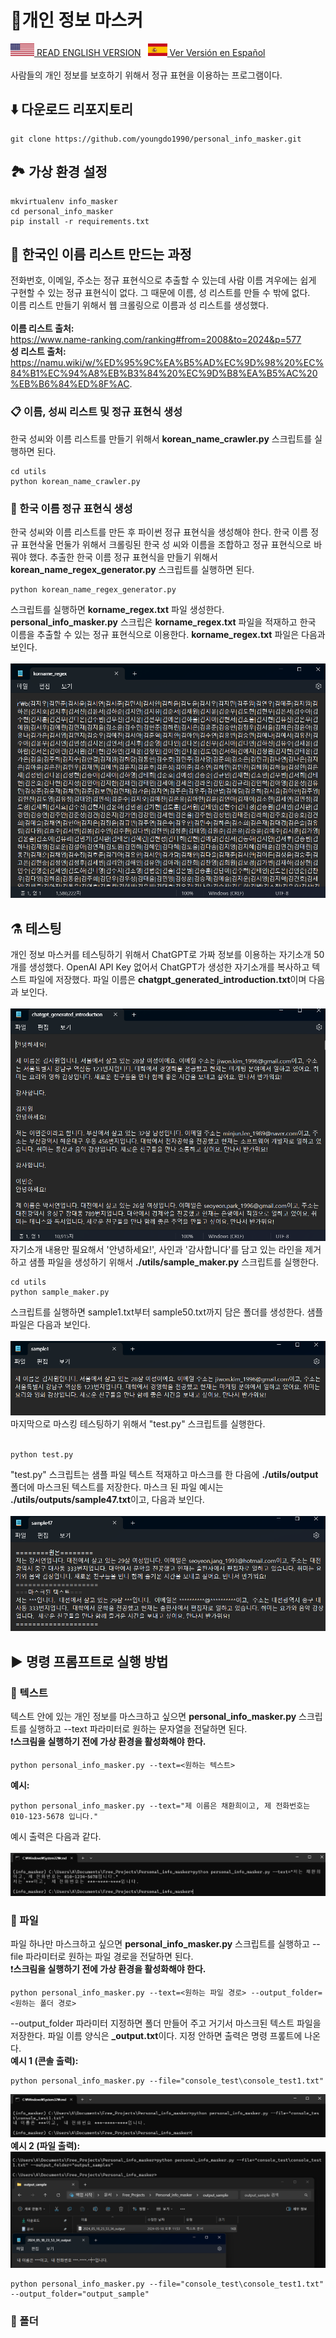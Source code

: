 # 🪪개인 정보 마스커
<a href="./README_eng.md"><img src="./img/flags/us.png" height="20px"></img> READ ENGLISH VERSION</a>
&nbsp;
<a href="./README_es.md"><img src="./img/flags/es.png" height="20px"></img> Ver Versión en Español</a><br /><br />
사람들의 개인 정보를 보호하기 위해서 정규 표현을 이용하는 프로그램이다.
## ⬇️ 다운로드 리포지토리
```
git clone https://github.com/youngdo1990/personal_info_masker.git
```
## 🏞️ 가상 환경 설정
```
mkvirtualenv info_masker
cd personal_info_masker
pip install -r requirements.txt
```
## 📄 한국인 이름 리스트 만드는 과정
전화번호, 이메일, 주소는 정규 표현식으로 추출할 수 있는데 사람 이름 겨우에는 쉽게 구현할 수 있는 정규 표현식이 없다. 그 때문에 이름, 성 리스트를 만들 수 밖에 없다.<br />
이름 리스트 만들기 위해서 웹 크롤링으로 이름과 성 리스트를 생성했다.<br /><br />
<b>이름 리스트 출처:</b> <br />
<a href="https://www.name-ranking.com/ranking#from=2008&to=2024&p=577">https://www.name-ranking.com/ranking#from=2008&to=2024&p=577</a></br>
<b>성 리스트 출처:</b> <br />
<a href="https://namu.wiki/w/%ED%95%9C%EA%B5%AD%EC%9D%98%20%EC%84%B1%EC%94%A8%EB%B3%84%20%EC%9D%B8%EA%B5%AC%20%EB%B6%84%ED%8F%AC">https://namu.wiki/w/%ED%95%9C%EA%B5%AD%EC%9D%98%20%EC%84%B1%EC%94%A8%EB%B3%84%20%EC%9D%B8%EA%B5%AC%20%EB%B6%84%ED%8F%AC</a>.
### 📋 이름, 성씨 리스트 및 정규 표현식 생성
한국 성씨와 이름 리스트를 만들기 위해서 <b>korean_name_crawler.py</b> 스크립트를 실행하면 된다.
```
cd utils
python korean_name_crawler.py
```
### 🔣 한국 이름 정규 표현식 생성
한국 성씨와 이름 리스트를 만든 후 파이썬 정규 표현식을 생성해야 한다. 한국 이름 정규 표현삭울 먼둘가 위해서 크롤링된 한국 성 씨와 이름을 조합하고 정규 표현식으로 바꿔야 했다. 추출한 한국 이름 정규 표현식을 만들기 위해서 <b>korean_name_regex_generator.py</b> 스크립트를 실행하면 된다.
```
python korean_name_regex_generator.py
```
스크립트를 실행하면 <b>korname_regex.txt</b> 파일 생성한다. <b>personal_info_masker.py</b> 스크립은 <b>korname_regex.txt</b> 파일을 적재하고 한국 이름을 추출할 수 있는 정규 표현식으로 이용한다. <b>korname_regex.txt</b> 파일은 다음과 보인다.<br /><br />
<img src="./img/korname_regex_file.png"></img><br />
## ⚗️ 테스팅
개인 정보 마스커를 테스팅하기 위해서 ChatGPT로 가짜 정보를 이용하는 자기소개 50개를 생성했다. OpenAI API Key 없어서 ChatGPT가 생성한 자기소개를 복사하고 텍스트 파일에 저장했다. 파일 이름은 <b>chatgpt_generated_introduction.txt</b>이며 다음과 보인다.<br /><br />
<img src="./img/chatgpt_samples.png"></img><br />
자기소개 내용만 필요해서 '안녕하세요!', 사인과 '감사합니다'를 담고 있는 라인을 제거하고 샘플 파일을 생성하기 위해서 <b>./utils/sample_maker.py</b> 스크립트를 실행한다.<br />
```
cd utils
python sample_maker.py
```
스크립트를 실행하면 sample1.txt부터 sample50.txt까지 담은 폴더를 생성한다. 샘플 파일은 다음과 보인다.<br /><br />
<img src="./img/sample_file.png"></img><br />
마지막으로 마스킹 테스팅하기 위해서 "test.py" 스크립트를 실행한다.<br /><br />
```
python test.py
```
"test.py" 스크립트는 샘플 파일 텍스트 적재하고 마스크를 한 다음에 <b>./utils/output</b> 폴더에 마스크된 텍스트를 저장한다. 마스크 된 파일 예시는 <b>./utils/outputs/sample47.txt</b>이고, 다음과 보인다.<br /><br />
<img src="./img/output_file.png"><br />
## ▶️ 명령 프롬프트로 실행 방법
### 🔡 텍스트
텍스트 안에 있는 개인 정보를 마스크하고 싶으면 <b>personal_info_masker.py</b> 스크립트를 실행하고 --text 파라미터로 원하는 문자열을 전달하면 된다.<br />
❗<b>스크림을 실행하기 전에 가상 환경을 활성화해야 한다.</b>

```
python personal_info_masker.py --text=<원하는 텍스트>
```
<b>예시:</b>
```
python personal_info_masker.py --text="제 이름은 채환희이고, 제 전화번호는 010-123-5678 입니다."
```
예시 출력은 다음과 같다.<br /><br />
<img src="./img/console_text_sample.png"><br />
### 📝 파일
파일 하나만 마스크하고 싶으면 <b>personal_info_masker.py</b> 스크립트를 실행하고 --file 파라미터로 원하는 파일 경로을 전달하면 된다.<br />
❗<b>스크림을 실행하기 전에 가상 환경을 활성화해야 한다.</b>
```
python personal_info_masker.py --text=<원하는 파일 경로> --output_folder=<원하는 폴더 경로>
```
--output_folder 파라미터 지정하면 폴더 만들어 주고 거기서 마스크된 텍스트 파일을 저장한다. 파일 이름 양식은 <b><datetime>_output.txt</b>이다. 지정 안하면 출력은 명령 프롶트에 나온다.<br />
<b>예시 1 (콘솔 출력):</b>
```
python personal_info_masker.py --file="console_test\console_test1.txt"
```
<img src="./img/single_file_test1.png"><br />
<b>예시 2 (파일 출력):</b>
<img src="./img/single_file_test2.png"><br />
```
python personal_info_masker.py --file="console_test\console_test1.txt" --output_folder="output_sample"
```
### 📁 폴더
